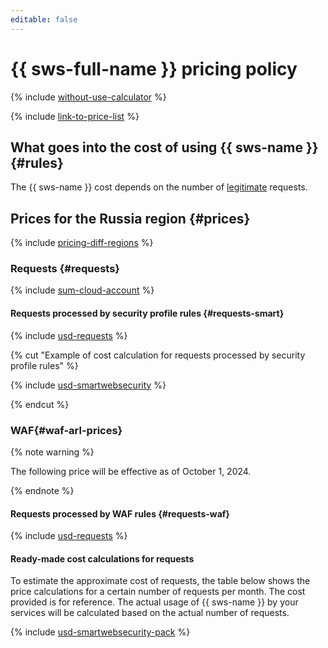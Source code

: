 ```yaml
---
editable: false
---
```


# {{ sws-full-name }} pricing policy



{% include [without-use-calculator](../_includes/pricing/without-use-calculator.md) %}

{% include [link-to-price-list](../_includes/pricing/link-to-price-list.md) %}

## What goes into the cost of using {{ sws-name }} {#rules}

The {{ sws-name }} cost depends on the number of [legitimate](concepts/rules.md#rule-action) requests.

## Prices for the Russia region {#prices}

{% include [pricing-diff-regions](../_includes/pricing-diff-regions.md) %}

### Requests {#requests}

{% include [sum-cloud-account](../_includes/smartwebsecurity/sum-cloud-account.md) %}

#### Requests processed by security profile rules {#requests-smart}



{% include [usd-requests](../_pricing/smartwebsecurity/usd-requests.md) %}

{% cut "Example of cost calculation for requests processed by security profile rules" %}

{% include [usd-smartwebsecurity](../_pricing_examples/smartwebsecurity/usd-smartwebsecurity.md) %}

{% endcut %}


### WAF{#waf-arl-prices}

{% note warning %}

The following price will be effective as of October 1, 2024.

{% endnote %}

#### Requests processed by WAF rules {#requests-waf}



{% include [usd-requests](../_pricing/smartwebsecurity/usd-requests-waf.md) %}


#### Ready-made cost calculations for requests

To estimate the approximate cost of requests, the table below shows the price calculations for a certain number of requests per month. The cost provided is for reference. The actual usage of {{ sws-name }} by your services will be calculated based on the actual number of requests.



{% include [usd-smartwebsecurity-pack](../_pricing_examples/smartwebsecurity/usd-smartwebsecurity-pack.md) %}

